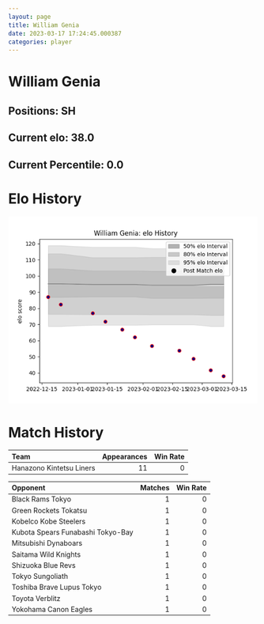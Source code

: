```yaml
---  
layout: page  
title: William Genia  
date: 2023-03-17 17:24:45.000387  
categories: player  
---
```

# William Genia

## Positions: SH

## Current elo: 38.0

## Current Percentile: 0.0

# Elo History


![elo history](history_WilliamGenia.png)
# Match History


| Team                     |   Appearances |   Win Rate |
|:-------------------------|--------------:|-----------:|
| Hanazono Kintetsu Liners |            11 |          0 |

| Opponent                          |   Matches |   Win Rate |
|:----------------------------------|----------:|-----------:|
| Black Rams Tokyo                  |         1 |          0 |
| Green Rockets Tokatsu             |         1 |          0 |
| Kobelco Kobe Steelers             |         1 |          0 |
| Kubota Spears Funabashi Tokyo-Bay |         1 |          0 |
| Mitsubishi Dynaboars              |         1 |          0 |
| Saitama Wild Knights              |         1 |          0 |
| Shizuoka Blue Revs                |         1 |          0 |
| Tokyo Sungoliath                  |         1 |          0 |
| Toshiba Brave Lupus Tokyo         |         1 |          0 |
| Toyota Verblitz                   |         1 |          0 |
| Yokohama Canon Eagles             |         1 |          0 |